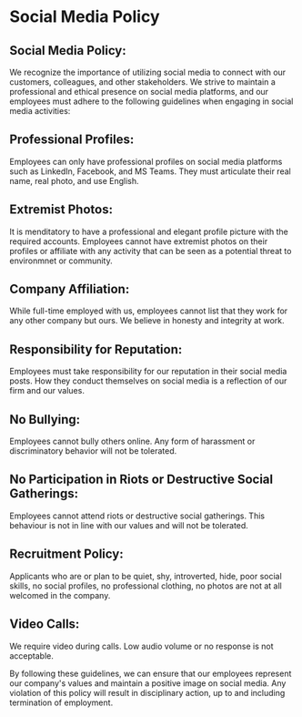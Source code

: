 # Social Media Policy

## Social Media Policy:
We recognize the importance of utilizing social media to connect with our customers, colleagues, and other stakeholders. We strive to maintain a professional and ethical presence on social media platforms, and our employees must adhere to the following guidelines when engaging in social media activities:

## Professional Profiles:
Employees can only have professional profiles on social media platforms such as LinkedIn, Facebook, and MS Teams. They must articulate their real name, real photo, and use English.

## Extremist Photos:
It is menditatory to have a professional and elegant profile picture with the required accounts. Employees cannot have extremist photos on their profiles or affiliate with any activity that can be seen as a potential threat to environmnet or community.

## Company Affiliation:
While full-time employed with us, employees cannot list that they work for any other company but ours. We believe in honesty and integrity at work. 

## Responsibility for Reputation:
Employees must take responsibility for our reputation in their social media posts. How they conduct themselves on social media is a reflection of our firm and our values.

## No Bullying:
Employees cannot bully others online. Any form of harassment or discriminatory behavior will not be tolerated.

## No Participation in Riots or Destructive Social Gatherings:
Employees cannot attend riots or destructive social gatherings. This behaviour is not in line with our values and will not be tolerated.

## Recruitment Policy:
Applicants who are or plan to be quiet, shy, introverted, hide, poor social skills, no social profiles, no professional clothing, no photos are not at all welcomed in the company.

## Video Calls:
We require video during calls. Low audio volume or no response is not acceptable.

By following these guidelines, we can ensure that our employees represent our company's values and maintain a positive image on social media. Any violation of this policy will result in disciplinary action, up to and including termination of employment.
